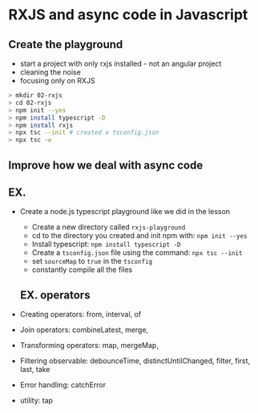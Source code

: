 # RXJS and async code in Javascript

## Create the playground

- start a project with only rxjs installed - not an angular project
- cleaning the noise
- focusing only on RXJS

```bash
> mkdir 02-rxjs
> cd 02-rxjs
> npm init --yes
> npm install typescript -D
> npm install rxjs
> npx tsc --init # created a tsconfig.json
> npx tsc -w
```


## Improve how we deal with async code




## EX.

- Create a node.js typescript playground like we did in the lesson
  - Create a new directory called `rxjs-playground`
  - cd to the directory you created and init npm with: `npm init --yes`
  - Install typescript: `npm install typescript -D`
  -  Create a `tsconfig.json` file using the command: `npx tsc --init`
  - set `sourceMap` to `true` in the `tsconfig`
  - constantly compile all the files
  
  ## EX. operators
  
- Creating operators: from, interval, of 
- Join operators: combineLatest, merge, 
- Transforming operators: map, mergeMap, 
- Filtering observable: debounceTime, distinctUntilChanged, filter, first, last, take
- Error handling: catchError
- utility: tap 